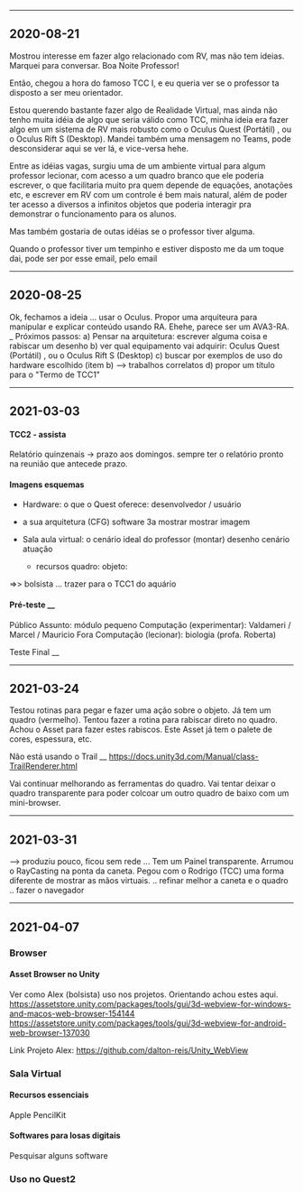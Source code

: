 ----------
## 2020-08-21

Mostrou interesse em fazer algo relacionado com RV, mas não tem ideias.
Marquei para conversar.
Boa Noite Professor!

Então, chegou a hora do famoso TCC I, e eu queria ver se o professor ta disposto a ser meu orientador.

Estou querendo bastante fazer algo de Realidade Virtual, mas ainda não tenho muita idéia de algo que seria válido como TCC, minha ideia era fazer algo em um sistema de RV mais robusto como o Oculus Quest (Portátil) , ou o Oculus Rift S (Desktop). Mandei também uma mensagem no Teams, pode desconsiderar aqui se ver lá, e vice-versa hehe.

Entre as idéias vagas, surgiu uma de um ambiente virtual para algum professor lecionar, com acesso a um quadro branco que ele poderia escrever, o que facilitaria muito pra quem depende de equações, anotações etc, e escrever em RV com um controle é bem mais natural, além de poder ter acesso a diversos a infinitos objetos que poderia interagir pra demonstrar o funcionamento para os alunos.

Mas também gostaria de outas idéias se o professor tiver alguma.

Quando o professor tiver um tempinho e estiver disposto me da um toque dai, pode ser por esse email, pelo email
 
----------
## 2020-08-25

Ok, fechamos a ideia ... usar o Oculus.
Propor uma arquiteura para manipular e explicar conteúdo usando RA.
Ehehe, parece ser um AVA3-RA.
_ Próximos passos:
a) Pensar na arquitetura: escrever alguma coisa e rabiscar um desenho
b) ver qual equipamento vai adquirir: Oculus Quest (Portátil) , ou o Oculus Rift S (Desktop)
c) buscar por exemplos de uso do hardware escolhido (item b) --> trabalhos correlatos
d) propor um título para o "Termo de TCC1"

----------
## 2021-03-03
#### TCC2 - assista
Relatório quinzenais -> prazo aos domingos. 
   sempre ter o relatório pronto na reunião que antecede prazo.

#### Imagens esquemas
- Hardware: o que o Quest oferece: desenvolvedor / usuário

- a sua arquitetura (CFG)
  software 3a mostrar mostrar imagem

- Sala aula virtual: o cenário ideal do professor (montar)
      desenho cenário atuação
    - recursos
      quadro:
      objeto:

=>> bolsista ... trazer para o TCC1 do aquário

#### Pré-teste __
Público
  Assunto: módulo pequeno
  Computação (experimentar): Valdameri / Marcel / Mauricio
  Fora Computação (lecionar): biologia (profa. Roberta)

Teste Final __

----------
## 2021-03-24
Testou rotinas para pegar e fazer uma ação sobre o objeto.
Já tem um quadro (vermelho).
Tentou fazer a rotina para rabiscar direto no quadro.
Achou o Asset para fazer estes rabiscos. Este Asset já tem o palete de cores, espessura, etc.

Não está usando o Trail __
https://docs.unity3d.com/Manual/class-TrailRenderer.html

Vai continuar melhorando as ferramentas do quadro.
Vai tentar deixar o quadro transparente para poder colcoar um outro quadro de baixo com um mini-browser.

----------
## 2021-03-31
--> produziu pouco, ficou sem rede ...
Tem um Painel transparente.
Arrumou o RayCasting na ponta da caneta.
Pegou com o Rodrigo (TCC) uma forma diferente de mostrar as mãos virtuais.
.. refinar melhor a caneta e o quadro
.. fazer o navegador

----------
## 2021-04-07
### Browser
#### Asset Browser no Unity
Ver como Alex (bolsista) uso nos projetos.
Orientando achou estes aqui.
https://assetstore.unity.com/packages/tools/gui/3d-webview-for-windows-and-macos-web-browser-154144
https://assetstore.unity.com/packages/tools/gui/3d-webview-for-android-web-browser-137030

Link Projeto Alex: https://github.com/dalton-reis/Unity_WebView

### Sala Virtual
#### Recursos essenciais
Apple PencilKit

#### Softwares para losas digitais
Pesquisar alguns software

### Uso no Quest2
